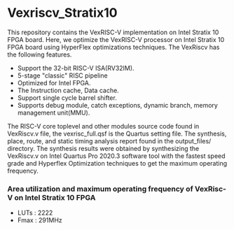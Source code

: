 # Vexriscv_Stratix10
This repository contains the VexRISC-V implementation on Intel Stratix 10 FPGA board. 
Here, we optimize the VexRISC-V processor on Intel Stratix 10 FPGA board using HyperFlex optimizations techniques. 
The VexRiscv has the following features.
<ul>
  <li> Support the 32-bit RISC-V ISA(RV32IM). </li>
  <li> 5-stage "classic" RISC pipeline</li>
  <li>Optimized for Intel FPGA.</li>
    <li>The Instruction cache, Data cache.</li>
    <li>Support single cycle barrel shifter.</li>
    <li>Supports debug module, catch exceptions, dynamic branch, memory management unit(MMU).</li>
</ul>
The RISC-V core toplevel and other modules source code found in VexRiscv.v file,  the vexrisc_full.qsf is the Quartus setting file. 
The synthesis, place, route, and static timing analysis report found in the output_files/ directory. 
The synthesis results were obtained by synthesizing the VexRiscv.v on Intel Quartus Pro 2020.3 software tool with the fastest speed grade and Hyperflex Optimization techniques to get the maximum operating frequency.
<h3> Area utilization and maximum operating frequency of VexRisc-V on Intel Stratix 10 FPGA </h3>
<ul>
  <li> LUTs : 2222 </li>
  <li> Fmax : 291MHz</li>
</ul>
